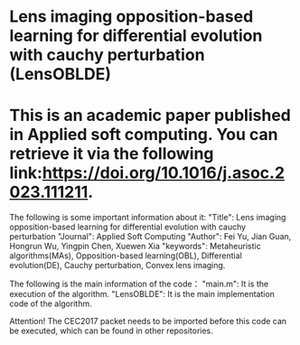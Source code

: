 # Lens imaging opposition-based learning for differential evolution with cauchy perturbation (LensOBLDE)
# This is an academic paper published in Applied soft computing. You can retrieve it via the following link:https://doi.org/10.1016/j.asoc.2023.111211.

The following is some important information about it:
"Title": Lens imaging opposition-based learning for differential evolution with cauchy perturbation
"Journal": Applied Soft Computing
"Author": Fei Yu, Jian Guan, Hongrun Wu, Yingpin Chen, Xuewen Xia
"keywords": Metaheuristic algorithms(MAs), Opposition-based learning(OBL), Differential evolution(DE), Cauchy perturbation, Convex lens imaging.

The following is the main information of the code：
"main.m": It is the execution of the algorithm.
"LensOBLDE": It is the main implementation code of the algorithm.

Attention! The CEC2017 packet needs to be imported before this code can be executed, which can be found in other repositories.
